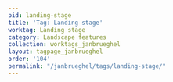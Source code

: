 ```yaml
---
pid: landing-stage
title: 'Tag: Landing stage'
worktag: Landing stage
category: Landscape features
collection: worktags_janbrueghel
layout: tagpage_janbrueghel
order: '104'
permalink: "/janbrueghel/tags/landing-stage/"
---
```

